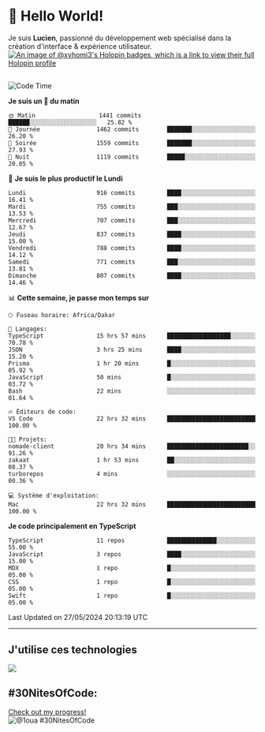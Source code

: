 # 👋 Hello World!

Je suis **Lucien**, passionné du développement web spécialisé dans la création d'interface & expérience utilisateur.
[![An image of @xyhomi3's Holopin badges, which is a link to view their full Holopin profile](https://holopin.me/xyhomi3)](https://holopin.io/@xyhomi3)

##

<!--START_SECTION:waka-->
![Code Time](http://img.shields.io/badge/Code%20Time-1%2C222%20hrs%2050%20mins-blue)

**Je suis un 🐤 du matin** 

```text
🌞 Matin                  1441 commits        ██████░░░░░░░░░░░░░░░░░░░   25.82 % 
🌆 Journée                1462 commits        ███████░░░░░░░░░░░░░░░░░░   26.20 % 
🌃 Soirée                 1559 commits        ███████░░░░░░░░░░░░░░░░░░   27.93 % 
🌙 Nuit                   1119 commits        █████░░░░░░░░░░░░░░░░░░░░   20.05 % 
```
📅 **Je suis le plus productif le Lundi** 

```text
Lundi                    916 commits         ████░░░░░░░░░░░░░░░░░░░░░   16.41 % 
Mardi                    755 commits         ███░░░░░░░░░░░░░░░░░░░░░░   13.53 % 
Mercredi                 707 commits         ███░░░░░░░░░░░░░░░░░░░░░░   12.67 % 
Jeudi                    837 commits         ████░░░░░░░░░░░░░░░░░░░░░   15.00 % 
Vendredi                 788 commits         ████░░░░░░░░░░░░░░░░░░░░░   14.12 % 
Samedi                   771 commits         ███░░░░░░░░░░░░░░░░░░░░░░   13.81 % 
Dimanche                 807 commits         ████░░░░░░░░░░░░░░░░░░░░░   14.46 % 
```


📊 **Cette semaine, je passe mon temps sur** 

```text
🕑︎ Fuseau horaire: Africa/Dakar

💬 Langages: 
TypeScript               15 hrs 57 mins      ██████████████████░░░░░░░   70.78 % 
JSON                     3 hrs 25 mins       ████░░░░░░░░░░░░░░░░░░░░░   15.20 % 
Prisma                   1 hr 20 mins        █░░░░░░░░░░░░░░░░░░░░░░░░   05.92 % 
JavaScript               50 mins             █░░░░░░░░░░░░░░░░░░░░░░░░   03.72 % 
Bash                     22 mins             ░░░░░░░░░░░░░░░░░░░░░░░░░   01.64 % 

🔥 Éditeurs de code: 
VS Code                  22 hrs 32 mins      █████████████████████████   100.00 % 

🐱‍💻 Projets: 
nomade-client            20 hrs 34 mins      ███████████████████████░░   91.26 % 
zakaat                   1 hr 53 mins        ██░░░░░░░░░░░░░░░░░░░░░░░   08.37 % 
turborepos               4 mins              ░░░░░░░░░░░░░░░░░░░░░░░░░   00.36 % 

💻 Système d'exploitation: 
Mac                      22 hrs 32 mins      █████████████████████████   100.00 % 
```

**Je code principalement en TypeScript** 

```text
TypeScript               11 repos            ██████████████░░░░░░░░░░░   55.00 % 
JavaScript               3 repos             ████░░░░░░░░░░░░░░░░░░░░░   15.00 % 
MDX                      1 repo              █░░░░░░░░░░░░░░░░░░░░░░░░   05.00 % 
CSS                      1 repo              █░░░░░░░░░░░░░░░░░░░░░░░░   05.00 % 
Swift                    1 repo              █░░░░░░░░░░░░░░░░░░░░░░░░   05.00 % 
```




 Last Updated on 27/05/2024 20:13:19 UTC
<!--END_SECTION:waka-->
---

## J'utilise ces technologies

<p align="left">
  <a href="https://skillicons.dev">
    <img src="https://skillicons.dev/icons?i=ts,js,md,scss,tailwind,react,redux,docker,express,astro,vite,nextjs,vercel,figma,ableton" />
  </a>
</p>

## #30NitesOfCode:
  [Check out my progress!](https://www.codedex.io/@1oua/30-nites-of-code)  
  ![@1oua #30NitesOfCode](https://www.codedex.io/api/petStatus?user=1oua)

